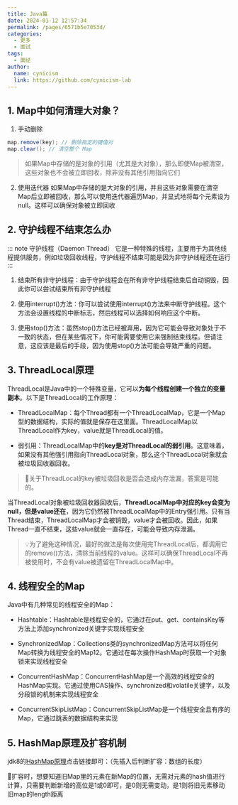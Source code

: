 ```yaml
---
title: Java篇
date: 2024-01-12 12:57:34
permalink: /pages/6571b5e7053d/
categories:
  - 更多
  - 面试
tags:
  - 面经
author: 
  name: cynicism
  link: https://github.com/cynicism-lab
---
```

## 1. Map中如何清理大对象？
1. 手动删除
```java
map.remove(key); // 删除指定的键值对
map.clear(); // 清空整个 Map
```

>如果Map中存储的是对象的引用（尤其是大对象），那么即使Map被清空，这些对象也不会被立即回收，除非没有其他引用指向它们

2. 使用迭代器
如果Map中存储的是大对象的引用，并且这些对象需要在清空Map后立即被回收，那么可以使用迭代器遍历Map，并显式地将每个元素设为null。这样可以确保对象被立即回收


## 2. 守护线程不结束怎么办
::: note 守护线程（Daemon Thread）
它是一种特殊的线程，主要用于为其他线程提供服务，例如垃圾回收线程，守护线程不结束可能是因为非守护线程还在运行
:::
1. 结束所有非守护线程：由于守护线程会在所有非守护线程结束后自动销毁，因此你可以尝试结束所有非守护线程

2. 使用interrupt()方法：你可以尝试使用interrupt()方法来中断守护线程。这个方法会设置线程的中断标志，然后线程可以选择如何响应这个中断。

3. 使用stop()方法：虽然stop()方法已经被弃用，因为它可能会导致对象处于不一致的状态，但在某些情况下，你可能需要使用它来强制结束线程。但请注意，这应该是最后的手段，因为使用stop()方法可能会导致严重的问题。

## 3. ThreadLocal原理
ThreadLocal是Java中的一个特殊变量，它可以**为每个线程创建一个独立的变量副本**。以下是ThreadLocal的工作原理：

- ThreadLocalMap：每个Thread都有一个ThreadLocalMap，它是一个Map型的数据结构，实际的值就是保存在这里面。ThreadLocalMap以ThreadLocal作为key，value就是ThreadLocal的值。

- 弱引用：ThreadLocalMap中的**key是对ThreadLocal的弱引用**。这意味着，如果没有其他强引用指向ThreadLocal对象，那么这个ThreadLocal对象就会被垃圾回收器回收。

>🔎关于ThreadLocal的key被垃圾回收是否会造成内存泄漏，答案是可能的。

当ThreadLocal对象被垃圾回收器回收后，**ThreadLocalMap中对应的key会变为null，但是value还在**，因为它仍然被ThreadLocalMap中的Entry强引用。只有当Thread结束，ThreadLocalMap才会被销毁，value才会被回收。因此，如果Thread一直不结束，这些value就会一直存在，可能会导致内存泄漏。

>💡为了避免这种情况，最好的做法是每次使用完ThreadLocal后，都调用它的remove()方法，清除当前线程的value。这样可以确保ThreadLocal不再被使用时，不会有value被遗留在ThreadLocalMap中。

## 4. 线程安全的Map
Java中有几种常见的线程安全的Map：

- Hashtable：Hashtable是线程安全的，它通过在put、get、containsKey等方法上添加synchronized关键字实现线程安全

- SynchronizedMap：Collections类的synchronizedMap方法可以将任何Map转换为线程安全的Map12。它通过在每次操作HashMap时获取一个对象锁来实现线程安全

- ConcurrentHashMap：ConcurrentHashMap是一个高效的线程安全的HashMap实现。它通过使用CAS操作、synchronized和volatile关键字，以及分段锁的机制来实现线程安全

- ConcurrentSkipListMap：ConcurrentSkipListMap是一个线程安全且有序的Map，它通过跳表的数据结构来实现

## 5. HashMap原理及扩容机制
jdk8的<a href="https://tech.meituan.com/2016/06/24/java-hashmap.html" target="_blank">HashMap原理</a>点击链接即可：（先插入后判断扩容：数组的长度）  


🔎扩容时，想要知道旧Map里的元素在新Map的位置，无需对元素的hash值进行计算，只需要判断新增的高位是1或0即可，是0则无需变动，是1则将旧元素移动旧map的length距离

